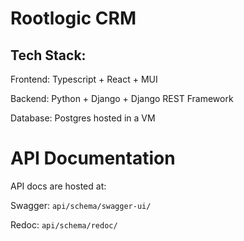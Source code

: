 # Rootlogic CRM

## Tech Stack:
Frontend: Typescript + React + MUI

Backend: Python + Django + Django REST Framework

Database: Postgres hosted in a VM

# API Documentation
API docs are hosted at:

Swagger: `api/schema/swagger-ui/`

Redoc: `api/schema/redoc/`
